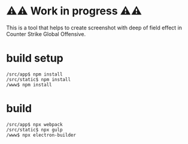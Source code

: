 # ⚠️⚠️ Work in progress ⚠️⚠️

This is a tool that helps to create screenshot with deep of field effect in Counter Strike Global Offensive.

# build setup

```
/src/app$ npm install
/src/static$ npm install
/www$ npm install
```

# build

```
/src/app$ npx webpack
/src/static$ npx gulp
/www$ npx electron-builder
```